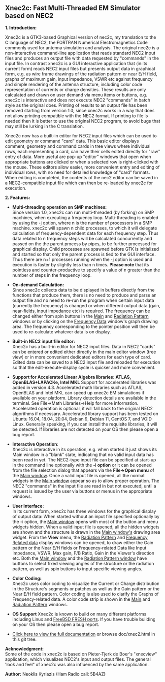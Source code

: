 Xnec2c: Fast Multi-Threaded EM Simulator based on NEC2
------------------------------------------------------
**1\. Introduction:**  

Xnec2c is a GTK3-based Graphical version of nec2c, my translation to the C language of NEC2, the FORTRAN Numerical Electromagnetics Code commonly used for antenna simulation and analysis. The original nec2c is a non-interactive command-line application that reads standard NEC2 input files and produces an output file with data requested by "commands" in the input file. In contrast xnec2c is a GUI interactive application that (in its current form) reads NEC2 input files but presents output data in graphical form, e.g. as wire frame drawings of the radiation pattern or near E/H field, graphs of maximum gain, input impedance, VSWR etc against frequency and simple rendering of the antenna structure, including color code representation of currents or charge densities. These results are only calculated and drawn on user demand via menu items or buttons, e.g. xnec2c is interactive and does not execute NEC2 "commands" in batch style as the original does. Printing of results to an output file has been removed starting from version 1.0, since xnec2c works in a way that does not allow printing compatible with the NEC2 format. If printing to file is needed then it is better to use the original NEC2 program, to avoid bugs that may still be lurking in the C translation.

Xnec2c now has a built-in editor for NEC2 input files which can be used to edit geometry or command "card" data. This basic editor displays comment, geometry and command cards in tree views where individual rows, each representing a card, can have their cells edited directly for "raw" entry of data. More useful are pop-up "editor" windows that open when appropriate buttons are clicked or when a selected row is right-clicked with the mouse. These editors allow easier, more convenient entry and editing of individual rows, with no need for detailed knowledge of "card" formats. When editing is completed, the contents of the nec2 editor can be saved in a NEC2-compatible input file which can then be re-loaded by xnec2c for execution.

**2\. Features:**  
*   **Multi-threading operation on SMP machines:**  
    Since version 1.0, xnec2c can run multi-threaded (by forking) on SMP machines, when executing a frequency loop. Multi-threading is enabled by using the -j<n> option, where n is the number of processors in a SMP machine. xnec2c will spawn n child processes, to which it will delegate calculation of frequency-dependent data for each frequency step. Thus data related to n frequency steps will be calculated concurrently and passed on the the parent process by pipes, to be further processed for graphical display. Child processes are spawned before GTK is initialized and started so that only the parent process is tied to the GUI interface. Thus there are n+1 processes running when the -j option is used and execution is faster by slightly less than n times. **Please note** that its pointless and counter-productive to specify a value of n greater than the number of steps in the frequency loop.

*   **On-demand Calculation:**  
    Since xnec2c collects data to be displayed in buffers directly from the functions that produce them, there is no need to produce and parse an output file and no need to re-run the program when certain input data (currently the frequency) is changed or when different output data (gain, near-fields, input impedance etc) is required. The frequency can be changed either from spin buttons in the [Main](https://www.xnec2c.org/#MainWindow) and [Radiation Pattern](https://www.xnec2c.org/#RadiationWindow) windows or by clicking on the [Frequency Data](https://www.xnec2c.org/#FrequencyWindow) window's graph drawing area. The frequency corresponding to the pointer position will then be used to re-calculate whatever data is on display.
    
*    **Built-in NEC2 input file editor:**  
    Xnec2c has a built-in editor for NEC2 input files. Data in NEC2 "cards" can be entered or edited either directly in the main editor window (tree view) or in more convenient dedicated editors for each type of card. Edited data can be saved to a NEC2 input file and reloaded for execution so that the edit-execute-display cycle is quicker and more convenient.
    
*   **Support for Accelerated Linear Algebra libraries: ATLAS, OpenBLAS+LAPACKe, Intel MKL**
    Support for accelerated libraries was added in version 4.3.  Accelerated math libraries such as ATLAS, OpenBLAS and Intel MKL can speed up xnec2c EM simulations if available on your platform.  Library detection details are available in the terminal. See File->Math Libraries->Help for more information. Accelerated operation is optional, it will fall back to the original NEC2 algorithms if necessary.  Accelerated library support has been tested on Ubuntu 16.04, 18.04, 20.04, Debian 9, Debian 11, CentOS 7, and VOID Linux.  Generally speaking, if you can install the requisite libraries, it will be detected.  If libraries are not detected on your OS then please open a bug report.

*   **Interactive Operation:**  
    Xnec2c is interactive in its operation, e.g. when started it just shows its Main window in a "blank" state, indicating that no valid input data has been read in yet. The NEC2-type input file can be specified at start-up in the command line optionally with the **\-i option** or it can be opened from the file selection dialog that appears via the **File->Open menu** of the [Main window](https://www.xnec2c.org/#MainWindow). Once a valid input file is opened, all the normal widgets in the [Main window](https://www.xnec2c.org/#MainWindow) appear so as to allow proper operation. The NEC2 "commands" in the input file are read in but not executed, until a request is issued by the user via buttons or menus in the appropriate windows.
    
*   **User Interface:**  
    In its current form, xnec2c has three windows for the graphical display of output data: When started without an input file specified optionally by the -i <input-file> option, the [Main window](https://www.xnec2c.org/#MainWindow) opens with most of the button and menu widgets hidden. When a valid input file is opened, all the hidden widgets are shown and the structure is drawn in the [Main window's](https://www.xnec2c.org/#MainWindow) drawing area widget. From the **View** menu, the [Radiation Pattern](https://www.xnec2c.org/#RadiationWindow) and [Frequency Related data](https://www.xnec2c.org/#FrequencyWindow) display windows can be opened, to draw either the Gain pattern or the Near E/H fields or Frequency-related Data like Input Impedance, VSWR, Max gain, F/B Ratio, Gain in the Viewer's direction etc. Both the [Main window](https://www.xnec2c.org/#MainWindow) and the [Radiation Pattern window](https://www.xnec2c.org/#RadiationWindow) have buttons to select fixed viewing angles of the structure or the radiation pattern, as well as spin buttons to input specific viewing angles.

*   **Color Coding:**  
    Xnec2c uses color coding to visualize the Current or Charge distribution in the Structure's segments or patches as well as the Gain pattern or the Near E/H field pattern. Color coding is also used to clarify the Graphs of Frequency-related data. A color code strip is shown in the [Main](https://www.xnec2c.org/#MainWindow) and [Radiation Pattern](https://www.xnec2c.org/#RadiationWindow) windows.

*   **OS Support** 
    Xnec2c is known to build on many different platforms including Linux and [FreeBSD FRESH ports](https://www.freshports.org/comms/xnec2c/).  If you have trouble building on your OS then please open a bug report.
    
*    [Click here to view the full documentation](https://www.xnec2c.org/) or browse doc/xnec2.html in this git tree.


**Acknowledgment:**  
Some of the code in xnec2c is based on Pieter-Tjerk de Boer's "xnecview" application, which visualizes NEC2's input and output files. The general 'look and feel" of xnec2c was also influenced by the same application.

**Author:** Neoklis Kyriazis (Ham Radio call: 5B4AZ)
